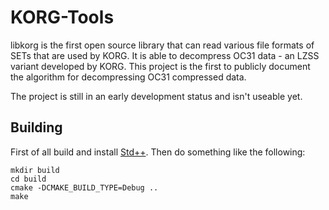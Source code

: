 # KORG-Tools
libkorg is the first open source library that can read various file formats of SETs that are used by KORG.
It is able to decompress OC31 data - an LZSS variant developed by KORG.
This project is the first to publicly document the algorithm for decompressing OC31 compressed data.

The project is still in an early development status and isn't useable yet.

## Building
First of all build and install [Std++](https://github.com/aczwink/StdPlusPlus).
Then do something like the following:
```
mkdir build
cd build
cmake -DCMAKE_BUILD_TYPE=Debug ..
make
```
